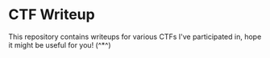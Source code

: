 # CTF Writeup

This repository contains writeups for various CTFs I've participated in, hope it might be useful for you! (^\*^)
